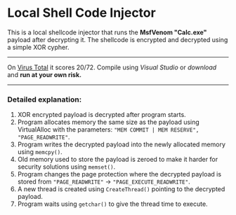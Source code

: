 # Local Shell Code Injector
This is a local shellcode injector that runs the **MsfVenom "Calc.exe"** payload after decrypting it. The shellcode is encrypted and decrypted using a simple XOR cypher.
___

On [Virus Total](https://www.virustotal.com/gui/file/3a3ef38f2f866a7bd5d6ae3254b3506c1888480813a711291f1013f5639c02ce/detection) it scores 20/72. 
Compile using *Visual Studio* or *download* and **run at your own risk.**
___
### Detailed explanation:
1) XOR encrypted payload is decrypted after program starts.
2) Program allocates memory the same size as the payload using VirtualAlloc with the parameters: `"MEM COMMIT | MEM RESERVE", "PAGE_READWRITE"`.
3) Program writes the decrypted payload into the newly allocated memory using `memcpy()`.
4) Old memory used to store the payload is zeroed to make it harder for security solutions using `memset()`.
5) Program changes the page protection where the decrypted payload is stored from `"PAGE_READWRITE"` -> `"PAGE_EXECUTE_READWRITE"`.
6) A new thread is created using `CreateThread()` pointing to the decrypted payload.
7) Program waits using `getchar()` to give the thread time to execute.